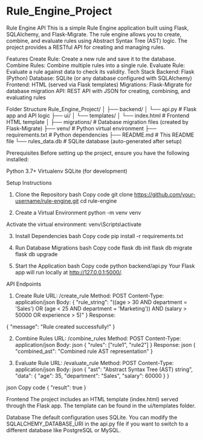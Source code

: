 # Rule_Engine_Project
 
Rule Engine API
This is a simple Rule Engine application built using Flask, SQLAlchemy, and Flask-Migrate. The rule engine allows you to create, combine, and evaluate rules using Abstract Syntax Tree (AST) logic. The project provides a RESTful API for creating and managing rules.

Features
Create Rule: Create a new rule and save it to the database.
Combine Rules: Combine multiple rules into a single rule.
Evaluate Rule: Evaluate a rule against data to check its validity.
Tech Stack
Backend: Flask (Python)
Database: SQLite (or any database configured with SQLAlchemy)
Frontend: HTML (served via Flask templates)
Migrations: Flask-Migrate for database migration
API: REST API with JSON for creating, combining, and evaluating rules

Folder Structure
Rule_Engine_Project/
│
├── backend/
│   └── api.py           # Flask app and API logic
├── ui/
│   └── templates/
│       └── index.html   # Frontend HTML template
│
├── migrations/          # Database migration files (created by Flask-Migrate)
├── venv/                # Python virtual environment
├── requirements.txt     # Python dependencies
├── README.md            # This README file
└── rules_data.db        # SQLite database (auto-generated after setup)

Prerequisites
Before setting up the project, ensure you have the following installed:

Python 3.7+
Virtualenv
SQLite (for development)

Setup Instructions
1. Clone the Repository
bash
Copy code
git clone https://github.com/your-username/rule-engine.git
cd rule-engine


2. Create a Virtual Environment
python -m venv venv

Activate the virtual environment:
venv\Scripts\activate


3. Install Dependencies
bash
Copy code
pip install -r requirements.txt

4. Run Database Migrations
bash
Copy code
flask db init
flask db migrate
flask db upgrade

5. Start the Application
bash
Copy code
python backend/api.py
Your Flask app will run locally at http://127.0.0.1:5000/.

API Endpoints
1. Create Rule
URL: /create_rule
Method: POST
Content-Type: application/json
Body:
{
  "rule_string": "((age > 30 AND department = 'Sales') OR (age < 25 AND department = 'Marketing')) AND (salary > 50000 OR experience > 5)"
}
Response:

{
  "message": "Rule created successfully!"
}

2. Combine Rules
URL: /combine_rules
Method: POST
Content-Type: application/json
Body:
json
{
  "rules": ["rule1", "rule2"]
}
Response:
json
{
  "combined_ast": "Combined rule AST representation"
}


3. Evaluate Rule
URL: /evaluate_rule
Method: POST
Content-Type: application/json
Body:
json
{
  "ast": "Abstract Syntax Tree (AST) string",
  "data": {
    "age": 35,
    "department": "Sales",
    "salary": 60000
  }
}

json
Copy code
{
  "result": true
}


Frontend
The project includes an HTML template (index.html) served through the Flask app. The template can be found in the ui/templates folder.

Database
The default configuration uses SQLite. You can modify the SQLALCHEMY_DATABASE_URI in the api.py file if you want to switch to a different database like PostgreSQL or MySQL.
